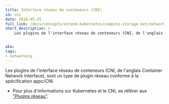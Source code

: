 ```yaml
---
title: Interface réseau de conteneurs (CNI)
id: cni
date: 2018-05-25
full_link: /docs/concepts/extend-kubernetes/compute-storage-net/network-plugins/
short_description: >
    Les plugins de l'interface réseau de conteneurs (CNI, de l'anglais Container Network Interface), sont un type de plugin réseau conforme à la spécification appc/CNI.


aka:
tags:
- networking
---
```

 Les plugins de l'interface réseau de conteneurs (CNI, de l'anglais Container Network Interface), sont un type de plugin réseau conforme à la spécification appc/CNI.
<!--more-->

* Pour plus d'informations sur Kubernetes et le CNI, se référer aux ["Plugins réseau"](/docs/concepts/extend-kubernetes/compute-storage-net/network-plugins/#cni).
